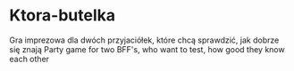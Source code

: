 # Ktora-butelka
Gra imprezowa dla dwóch przyjaciółek, które chcą sprawdzić, jak dobrze się znają
Party game for two BFF's, who want to test, how good they know each other
